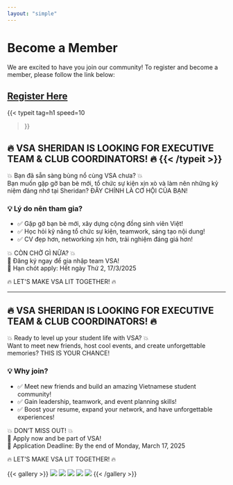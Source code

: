 ```yaml
---
layout: "simple"
---
```


# Become a Member

We are excited to have you join our community! To register and become a member, please follow the link below:
## **[Register Here](https://l.facebook.com/l.php?u=https%3A%2F%2Fdocs.google.com%2Fforms%2Fd%2F18aj2xzOYZMN3J2AScvola3tjTapwPW2pZqDIpKXYxQM%2Fedit%3Ffbclid%3DIwZXh0bgNhZW0CMTAAAR1VyGuBUW5IqnknGm_8XqRbNJ6-u8_FgdbjLzCACkk3wU1JsbQqtlgZHWQ_aem_hE0f5d9kv2YIRnQz17oOsQ&h=AT0vB6D6leUa0u6NU7_t97jadSEjcjmfm--pSPnECddyettAQFOGCrxJ_VH0c_bnO891Qgu7HHx-eTppiCRA3eI7QcOmCXL96PhJGngTvcuYhXVXP6KCK2CjZDTljoHFNV_uobhrJz0nug5GrbR-WN1QJg&__tn__=-UK-R&c[0]=AT0iIIuWgvtFQ7m0Hsy0Dnb8_5p3OHrXPYbnxaLAg-tDBTCh-dB8R7144pjktxUEftBIrpXpoO5rSn7yx6O4klPBg4GQSHHMJKoqlF6XmAwc6fBZrv16ocqyF1Z8cc0A5Yrv2yp4Jsj9b7uvtSERApfkM2EHrLusOUhJ_cY7gYY9Qr4h8c_aZJlYe3IbxRE6i0E4m5gpu7ROrUXFztMiP6FO9g)**

{{< typeit 
  tag=h1
  speed=10
>}}
  ## 🔥 VSA SHERIDAN IS LOOKING FOR EXECUTIVE TEAM & CLUB COORDINATORS! 🔥  {{< /typeit >}}



💥 Bạn đã sẵn sàng bùng nổ cùng VSA chưa? 💥  
Bạn muốn gặp gỡ bạn bè mới, tổ chức sự kiện xịn xò và làm nên những kỷ niệm đáng nhớ tại Sheridan? ĐÂY CHÍNH LÀ CƠ HỘI CỦA BẠN!

### 💡 Lý do nên tham gia?
- ✅ Gặp gỡ bạn bè mới, xây dựng cộng đồng sinh viên Việt!
- ✅ Học hỏi kỹ năng tổ chức sự kiện, teamwork, sáng tạo nội dung!
- ✅ CV đẹp hơn, networking xịn hơn, trải nghiệm đáng giá hơn!

💥 CÒN CHỜ GÌ NỮA? 💥  
📩 Đăng ký ngay để gia nhập team VSA!  
📍 Hạn chót apply: Hết ngày Thứ 2, 17/3/2025

🔥 LET'S MAKE VSA LIT TOGETHER! 🔥

---

## 🔥 VSA SHERIDAN IS LOOKING FOR EXECUTIVE TEAM & CLUB COORDINATORS! 🔥

💥 Ready to level up your student life with VSA? 💥  
Want to meet new friends, host cool events, and create unforgettable memories? THIS IS YOUR CHANCE!

### 💡 Why join?
- ✅ Meet new friends and build an amazing Vietnamese student community!
- ✅ Gain leadership, teamwork, and event planning skills!
- ✅ Boost your resume, expand your network, and have unforgettable experiences!

💥 DON’T MISS OUT! 💥  
📩 Apply now and be part of VSA!  
📍 Application Deadline: By the end of Monday, March 17, 2025

🔥 LET’S MAKE VSA LIT TOGETHER! 🔥

{{< gallery >}}
  <img src="./image/engagement-coordinatior.jpeg" class="grid-w33" />
  <img src="./image/content-creator.jpeg" class="grid-w33" />
  <img src="./image/academic.jpeg" class="grid-w33" />
  <img src="./image/art.jpeg" class="grid-w33" />
  <img src="./image/sport.jpeg" class="grid-w33" />
{{< /gallery >}}
